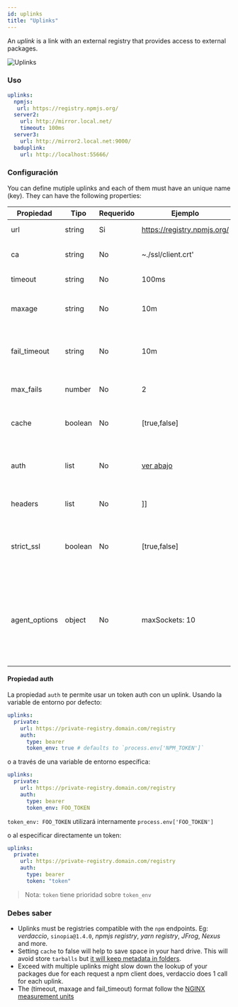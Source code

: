 ```yaml
---
id: uplinks
title: "Uplinks"
---
```


An *uplink* is a link with an external registry that provides access to external packages.

![Uplinks](https://user-images.githubusercontent.com/558752/52976233-fb0e3980-33c8-11e9-8eea-5415e6018144.png)

### Uso

```yaml
uplinks:
  npmjs:
   url: https://registry.npmjs.org/
  server2:
    url: http://mirror.local.net/
    timeout: 100ms
  server3:
    url: http://mirror2.local.net:9000/
  baduplink:
    url: http://localhost:55666/
```
### Configuración

You can define mutiple uplinks and each of them must have an unique name (key). They can have the following properties:

| Propiedad     | Tipo    | Requerido | Ejemplo                               | Soporte  | Descripción                                                                                                                                                              | Por Defecto |
| ------------- | ------- | --------- | ------------------------------------- | -------- | ------------------------------------------------------------------------------------------------------------------------------------------------------------------------ | ----------- |
| url           | string  | Si        | https://registry.npmjs.org/           | all      | El dominio del registro                                                                                                                                                  | npmjs       |
| ca            | string  | No        | ~./ssl/client.crt'                    | all      | Ubicación del certificado SSL                                                                                                                                            | Desactivado |
| timeout       | string  | No        | 100ms                                 | all      | timeout por petición                                                                                                                                                     | 30s         |
| maxage        | string  | No        | 10m                                   | all      | the time threshold to the cache is valid                                                                                                                                 | 2m          |
| fail_timeout  | string  | No        | 10m                                   | all      | define el tiempo máximo cuando una petición falla                                                                                                                        | 5m          |
| max_fails     | number  | No        | 2                                     | all      | límite máximo de fallos                                                                                                                                                  | 2           |
| cache         | boolean | No        | [true,false]                          | >= 2.1   | cache all remote tarballs in storage                                                                                                                                     | true        |
| auth          | list    | No        | [ver abajo](uplinks.md#auth-property) | >= 2.5   | asigna el encabezado 'Autorización' [más información](http://blog.npmjs.org/post/118393368555/deploying-with-npm-private-modules)                                        | desactivado |
| headers       | list    | No        | ]]                                    | all      | listado de encabezados por uplink                                                                                                                                        | desactivado |
| strict_ssl    | boolean | No        | [true,false]                          | >= 3.0   | Es verdadero, requiere que el certificado SSL sea válido.                                                                                                                | true        |
| agent_options | object  | No        | maxSockets: 10                        | >= 4.0.2 | options for the HTTP or HTTPS Agent responsible for managing uplink connection persistence and reuse [more info](https://nodejs.org/api/http.html#http_class_http_agent) | Desactivado |

#### Propiedad auth

La propiedad `auth` te permite usar un token auth con un uplink. Usando la variable de entorno por defecto:

```yaml
uplinks:
  private:
    url: https://private-registry.domain.com/registry
    auth:
      type: bearer
      token_env: true # defaults to `process.env['NPM_TOKEN']`
```

o a través de una variable de entorno específica:

```yaml
uplinks:
  private:
    url: https://private-registry.domain.com/registry
    auth:
      type: bearer
      token_env: FOO_TOKEN
```

`token_env: FOO_TOKEN` utilizará internamente `process.env['FOO_TOKEN']`

o al especificar directamente un token:

```yaml
uplinks:
  private:
    url: https://private-registry.domain.com/registry
    auth:
      type: bearer
      token: "token"
```

> Nota: `token` tiene prioridad sobre `token_env`

### Debes saber

* Uplinks must be registries compatible with the `npm` endpoints. Eg: *verdaccio*, `sinopia@1.4.0`, *npmjs registry*, *yarn registry*, *JFrog*, *Nexus* and more.
* Setting `cache` to false will help to save space in your hard drive. This will avoid store `tarballs` but [it will keep metadata in folders](https://github.com/verdaccio/verdaccio/issues/391).
* Exceed with multiple uplinks might slow down the lookup of your packages due for each request a npm client does, verdaccio does 1 call for each uplink.
* The (timeout, maxage and fail_timeout) format follow the [NGINX measurement units](http://nginx.org/en/docs/syntax.html)

